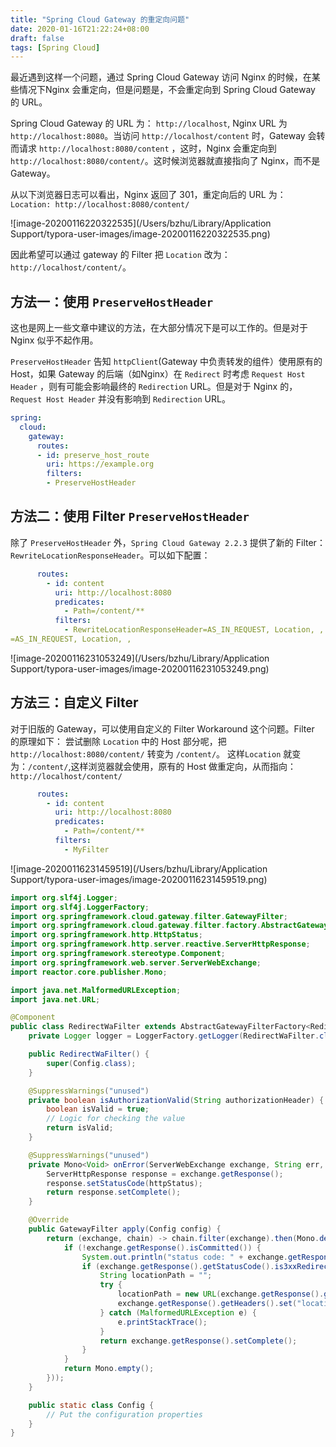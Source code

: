 ```yaml
---
title: "Spring Cloud Gateway 的重定向问题"
date: 2020-01-16T21:22:24+08:00
draft: false
tags: [Spring Cloud]
---
```




最近遇到这样一个问题，通过 Spring Cloud Gateway 访问 Nginx  的时候，在某些情况下Nginx 会重定向，但是问题是，不会重定向到 Spring Cloud Gateway 的 URL。

Spring Cloud Gateway 的 URL 为： `http://localhost`,  Nginx URL 为 `http://localhost:8080`。当访问 `http://localhost/content` 时，Gateway 会转而请求 `http://localhost:8080/content` ，这时，Nginx 会重定向到 `http://localhost:8080/content/`。这时候浏览器就直接指向了 Nginx，而不是 Gateway。



从以下浏览器日志可以看出，Nginx 返回了 301，重定向后的 URL 为：`Location: http://localhost:8080/content/`

![image-20200116220322535](/Users/bzhu/Library/Application Support/typora-user-images/image-20200116220322535.png)

因此希望可以通过 gateway 的 Filter 把 `Location` 改为：`http://localhost/content/`。

## 方法一：使用 `PreserveHostHeader`

这也是网上一些文章中建议的方法，在大部分情况下是可以工作的。但是对于 Nginx  似乎不起作用。

 `PreserveHostHeader` 告知 `httpClient`(Gateway 中负责转发的组件）使用原有的 Host，如果 Gateway 的后端（如Nginx）在 `Redirect` 时考虑 `Request Host Header` ，则有可能会影响最终的 `Redirection` URL。但是对于 Nginx 的，`Request Host Header` 并没有影响到 `Redirection` URL。

```yml
spring:
  cloud:
    gateway:
      routes:
      - id: preserve_host_route
        uri: https://example.org
        filters:
        - PreserveHostHeader
```

## 方法二：使用 Filter `PreserveHostHeader`
除了 `PreserveHostHeader` 外，`Spring Cloud Gateway 2.2.3` 提供了新的 Filter： `RewriteLocationResponseHeader`。可以如下配置：

```yml
      routes:
        - id: content
          uri: http://localhost:8080
          predicates:
            - Path=/content/**
          filters:
            - RewriteLocationResponseHeader=AS_IN_REQUEST, Location, ,
=AS_IN_REQUEST, Location, ,
```

![image-20200116231053249](/Users/bzhu/Library/Application Support/typora-user-images/image-20200116231053249.png)

## 方法三：自定义 Filter

对于旧版的 Gateway，可以使用自定义的 Filter Workaround 这个问题。Filter 的原理如下：
尝试删除 `Location` 中的 Host 部分呢，把 `http://localhost:8080/content/` 转变为 `/content/`。 这样`Location` 就变为：`/content/`,这样浏览器就会使用，原有的 Host 做重定向，从而指向：`http://localhost/content/`

```yml
      routes:
        - id: content
          uri: http://localhost:8080
          predicates:
            - Path=/content/**
          filters:
            - MyFilter
```



![image-20200116231459519](/Users/bzhu/Library/Application Support/typora-user-images/image-20200116231459519.png)



```Java
import org.slf4j.Logger;
import org.slf4j.LoggerFactory;
import org.springframework.cloud.gateway.filter.GatewayFilter;
import org.springframework.cloud.gateway.filter.factory.AbstractGatewayFilterFactory;
import org.springframework.http.HttpStatus;
import org.springframework.http.server.reactive.ServerHttpResponse;
import org.springframework.stereotype.Component;
import org.springframework.web.server.ServerWebExchange;
import reactor.core.publisher.Mono;

import java.net.MalformedURLException;
import java.net.URL;

@Component
public class RedirectWaFilter extends AbstractGatewayFilterFactory<RedirectWaFilter.Config> {
    private Logger logger = LoggerFactory.getLogger(RedirectWaFilter.class);

    public RedirectWaFilter() {
        super(Config.class);
    }

    @SuppressWarnings("unused")
    private boolean isAuthorizationValid(String authorizationHeader) {
        boolean isValid = true;
        // Logic for checking the value
        return isValid;
    }

    @SuppressWarnings("unused")
    private Mono<Void> onError(ServerWebExchange exchange, String err, HttpStatus httpStatus) {
        ServerHttpResponse response = exchange.getResponse();
        response.setStatusCode(httpStatus);
        return response.setComplete();
    }

    @Override
    public GatewayFilter apply(Config config) {
        return (exchange, chain) -> chain.filter(exchange).then(Mono.defer(() -> {
            if (!exchange.getResponse().isCommitted()) {
                System.out.println("status code: " + exchange.getResponse().getStatusCode());
                if (exchange.getResponse().getStatusCode().is3xxRedirection()) {
                    String locationPath = "";
                    try {
                        locationPath = new URL(exchange.getResponse().getHeaders().get("location").get(0)).getPath();
                        exchange.getResponse().getHeaders().set("location",  locationPath);
                    } catch (MalformedURLException e) {
                        e.printStackTrace();
                    }
                    return exchange.getResponse().setComplete();
                }
            }
            return Mono.empty();
        }));
    }

    public static class Config {
        // Put the configuration properties
    }
}
```